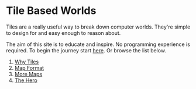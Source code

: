 
# Tile Based Worlds

Tiles are a really useful way to break down computer worlds. They're simple to design for and easy enough to reason about.

The aim of this site is to educate and inspire. No programming experience is required. To begin the journey start [here](./00-intro.MD). Or browse the list below.

1. [Why Tiles](./01-why-tiles.MD)
1. [Map Format](./02-map-format.MD)
1. [More Maps](./03-more-maps.MD)
1. [The Hero](./05-the-hero.MD)

